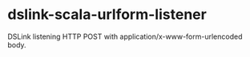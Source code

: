 # dslink-scala-urlform-listener
DSLink listening HTTP POST with application/x-www-form-urlencoded body.

